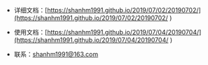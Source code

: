 
- 详细文档：[https://shanhm1991.github.io/2019/07/02/20190702/](https://shanhm1991.github.io/2019/07/02/20190702/ )

- 使用文档：[https://shanhm1991.github.io/2019/07/04/20190704/](https://shanhm1991.github.io/2019/07/04/20190704/ )

- 联系：shanhm1991@163.com